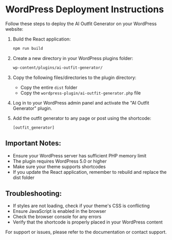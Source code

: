 # WordPress Deployment Instructions

Follow these steps to deploy the AI Outfit Generator on your WordPress website:

1. Build the React application:
   ```bash
   npm run build
   ```

2. Create a new directory in your WordPress plugins folder:
   ```bash
   wp-content/plugins/ai-outfit-generator/
   ```

3. Copy the following files/directories to the plugin directory:
   - Copy the entire `dist` folder
   - Copy the `wordpress-plugin/ai-outfit-generator.php` file

4. Log in to your WordPress admin panel and activate the "AI Outfit Generator" plugin.

5. Add the outfit generator to any page or post using the shortcode:
   ```
   [outfit_generator]
   ```

## Important Notes:
- Ensure your WordPress server has sufficient PHP memory limit
- The plugin requires WordPress 5.0 or higher
- Make sure your theme supports shortcodes
- If you update the React application, remember to rebuild and replace the dist folder

## Troubleshooting:
- If styles are not loading, check if your theme's CSS is conflicting
- Ensure JavaScript is enabled in the browser
- Check the browser console for any errors
- Verify that the shortcode is properly placed in your WordPress content

For support or issues, please refer to the documentation or contact support.